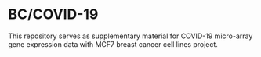 # BC/COVID-19
This repository serves as supplementary material for COVID-19 micro-array gene expression data with MCF7 breast cancer cell lines project.

